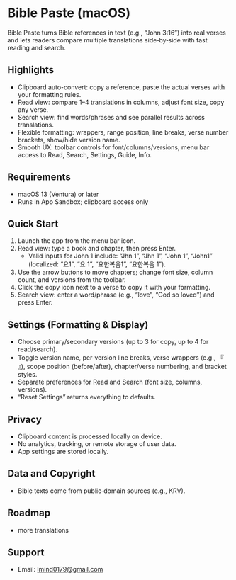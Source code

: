 # Bible Paste (macOS)

Bible Paste turns Bible references in text (e.g., “John 3:16”) into real verses and lets readers compare multiple translations side‑by‑side with fast reading and search.

## Highlights
- Clipboard auto-convert: copy a reference, paste the actual verses with your formatting rules.
- Read view: compare 1–4 translations in columns, adjust font size, copy any verse.
- Search view: find words/phrases and see parallel results across translations.
- Flexible formatting: wrappers, range position, line breaks, verse number brackets, show/hide version name.
- Smooth UX: toolbar controls for font/columns/versions, menu bar access to Read, Search, Settings, Guide, Info.

## Requirements
- macOS 13 (Ventura) or later
- Runs in App Sandbox; clipboard access only

## Quick Start
1) Launch the app from the menu bar icon.  
2) Read view: type a book and chapter, then press Enter.  
   - Valid inputs for John 1 include: “Jhn 1”, “Jhn 1”, “John 1”, “John1” (localized: “요1”, “요 1”, “요한복음1”, “요한복음 1”).  
3) Use the arrow buttons to move chapters; change font size, column count, and versions from the toolbar.  
4) Click the copy icon next to a verse to copy it with your formatting.  
5) Search view: enter a word/phrase (e.g., “love”, “God so loved”) and press Enter.

## Settings (Formatting & Display)
- Choose primary/secondary versions (up to 3 for copy, up to 4 for read/search).
- Toggle version name, per‑version line breaks, verse wrappers (e.g., 『 』), scope position (before/after), chapter/verse numbering, and bracket styles.
- Separate preferences for Read and Search (font size, columns, versions).
- “Reset Settings” returns everything to defaults.

## Privacy
- Clipboard content is processed locally on device.  
- No analytics, tracking, or remote storage of user data.  
- App settings are stored locally.

## Data and Copyright
- Bible texts come from public‑domain sources (e.g., KRV). 

## Roadmap
- more translations

## Support
- Email: lmind0179@gmail.com
